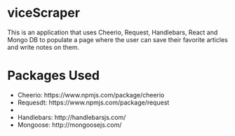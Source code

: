 # viceScraper
This is an application that uses Cheerio, Request, Handlebars, React and Mongo DB to populate a page where the user can save their favorite articles and write notes on them.


<h1>Packages Used</h1>
<ul>
<li>Cheerio: https://www.npmjs.com/package/cheerio</li>
<li>Requesdt: https://www.npmjs.com/package/request<li>
<li>Handlebars: http://handlebarsjs.com/</li>
<li>Mongoose: http://mongoosejs.com/</li>
</ul>


